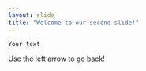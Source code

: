 ```yaml
---
layout: slide
title: "Welcome to our second slide!"
---
```

`Your text`

Use the left arrow to go back!

